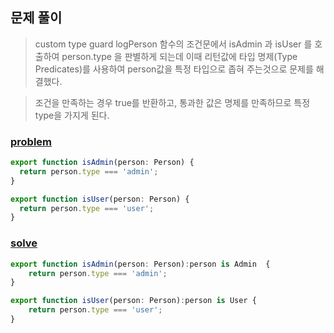 ## 문제 풀이  
> custom type guard 
> logPerson 함수의 조건문에서 isAdmin 과 isUser 를 호출하여 person.type 을 판별하게 되는데 이때 리턴값에 타입 명제(Type Predicates)를 사용하여 person값을 특정 타입으로 좁혀 주는것으로 문제를 해결했다.

> 조건을 만족하는 경우 true를 반환하고, 통과한 값은 명제를 만족하므로 특정 type을 가지게 된다.



### [problem](https://github.com/whl5105/TypeScript_Study/blob/master/TypeScript-Exercises/4번문제/problem.ts)
```ts
export function isAdmin(person: Person) {
  return person.type === 'admin';
}

export function isUser(person: Person) {
  return person.type === 'user';
}
```


### [solve](https://github.com/whl5105/TypeScript_Study/blob/master/TypeScript-Exercises/4번문제/solve.ts)
```ts
export function isAdmin(person: Person):person is Admin  {
    return person.type === 'admin';
}

export function isUser(person: Person):person is User {
    return person.type === 'user';
}
```